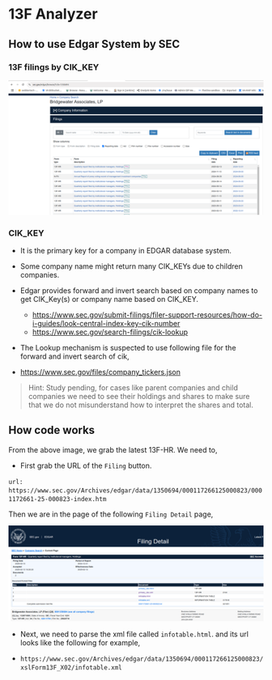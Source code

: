 # 13F Analyzer

## How to use Edgar System by SEC

### 13F filings by CIK_KEY

![13F.png](13F.png)

### CIK_KEY

* It is the primary key for a company in EDGAR database system.
* Some company name might return many CIK_KEYs due to children companies.
* Edgar provides forward and invert search based on company names to get CIK_Key(s) or company name based on CIK_KEY.

  - https://www.sec.gov/submit-filings/filer-support-resources/how-do-i-guides/look-central-index-key-cik-number
  - https://www.sec.gov/search-filings/cik-lookup

* The Lookup mechanism is suspected to use following file for the forward and invert search of cik,

- https://www.sec.gov/files/company_tickers.json

>Hint: Study pending, for cases like parent companies and child companies we need to see their holdings and shares to 
make sure that we do not misunderstand how to interpret the shares and total. 

## How code works

From the above image, we grab the latest 13F-HR. We need to,

* First grab the URL of the `Filing` button.

`url: https://www.sec.gov/Archives/edgar/data/1350694/000117266125000823/0001172661-25-000823-index.htm`

Then we are in the page of the following `Filing Detail` page,

![filing_detail.png](filing_detail.png)

* Next, we need to parse the xml file called `infotable.html`. and its url looks like the following for example,

* `https://www.sec.gov/Archives/edgar/data/1350694/000117266125000823/xslForm13F_X02/infotable.xml`
